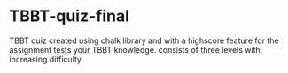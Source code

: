 # TBBT-quiz-final
TBBT quiz created using chalk library and with a highscore feature for the assignment
tests your TBBT knowledge. consists of three levels with increasing difficulty
